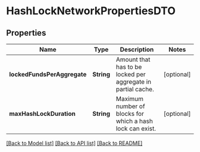 # HashLockNetworkPropertiesDTO

## Properties
Name | Type | Description | Notes
------------ | ------------- | ------------- | -------------
**lockedFundsPerAggregate** | **String** | Amount that has to be locked per aggregate in partial cache. | [optional] 
**maxHashLockDuration** | **String** | Maximum number of blocks for which a hash lock can exist. | [optional] 

[[Back to Model list]](../README.md#documentation-for-models) [[Back to API list]](../README.md#documentation-for-api-endpoints) [[Back to README]](../README.md)



